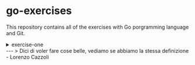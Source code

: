 # go-exercises

This repository contains all of the exercises with Go porgramming language and Git.

<details>
<summary>exercise-one</summary>

to try this exercise you can go on GitHub and, by selecting the branch "exercise-one", you'll be able to see the hello.go file. You can open it and by typing go run . in the terminal it will be exectuded. "Hello World!" will be printed in the terminal as a result. 

</details>
---
> Dici di voler fare cose belle, vediamo se abbiamo la stessa definizione
- Lorenzo Cazzoli